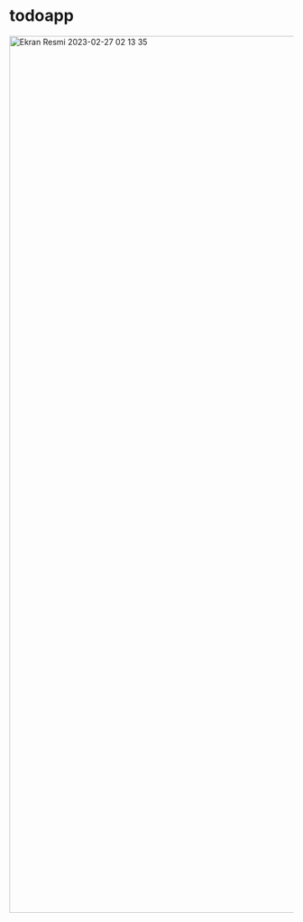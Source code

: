 # todoapp

<img width="1552" alt="Ekran Resmi 2023-02-27 02 13 35" src="https://user-images.githubusercontent.com/11367438/221443259-50b3b757-92df-4860-933a-6c1391e050c0.png">
